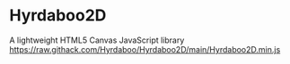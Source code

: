 # Hyrdaboo2D
A lightweight HTML5 Canvas JavaScript library
https://raw.githack.com/Hyrdaboo/Hyrdaboo2D/main/Hyrdaboo2D.min.js
